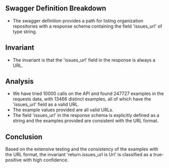 ## Swagger Definition Breakdown
- The swagger definition provides a path for listing organization repositories with a response schema containing the field 'issues_url' of type string.

## Invariant
- The invariant is that the 'issues_url' field in the response is always a URL.

## Analysis
- We have tried 10000 calls on the API and found 247727 examples in the requests data, with 13466 distinct examples, all of which have the 'issues_url' field as a valid URL.
- The example values provided are all valid URLs.
- The field 'issues_url' in the response schema is explicitly defined as a string and the examples provided are consistent with the URL format.

## Conclusion
Based on the extensive testing and the consistency of the examples with the URL format, the invariant 'return.issues_url is Url' is classified as a true-positive with high confidence.

